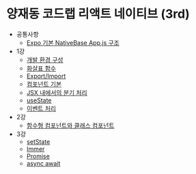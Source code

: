 # 양재동 코드랩 리액트 네이티브 (3rd)
- 공통사항
  - [Expo 기본 NativeBase App.js 구조](_documentation/Expo%20기본%20NativaBase%20App.js%20구조.md)
- 1강
  - [개발 환경 구성](_documentation/1강%20-%20개발%20환경%20구성.md)
  - [화살표 함수](_documentation/1강%20-%20화살표%20함수.md)
  - [Export/Import](_documentation/1강%20-%20Export%20Import.md)
  - [컴포넌트 기본](_documentation/1강%20-%20컴포넌트%20기본.md)
  - [JSX 내에서의 분기 처리](_documentation/1강%20-%20JSX%20내에서의%20분기%20처리.md)
  - [useState](_documentation/1강%20-%20useState.md)
  - [이벤트 처리](_documentation/1강%20-%20이벤트%20처리.md)
- 2강
  - [함수형 컴포넌트와 클래스 컴포넌트](_documentation/2강%20-%20함수형%20컴포넌트와%20클래스%20컴포넌트.md)
- 3강
  - [setState](_documentation/3강%20-%20setState.md)
  - [Immer](_documentation/3강%20-%20Immer.md)
  - [Promise](_documentation/3강%20-%20Promise.md)
  - [async await](_documentation/3강%20-%20async%20await.md)
